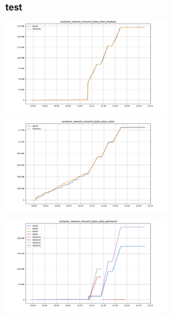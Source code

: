# test

![Graph](../../img/container_network_transmit_bytes_total_amphora.png)

![Graph](../../img/container_network_transmit_bytes_total_castor.png)

![Graph](../../img/container_network_transmit_bytes_total_ephemeral.png)
